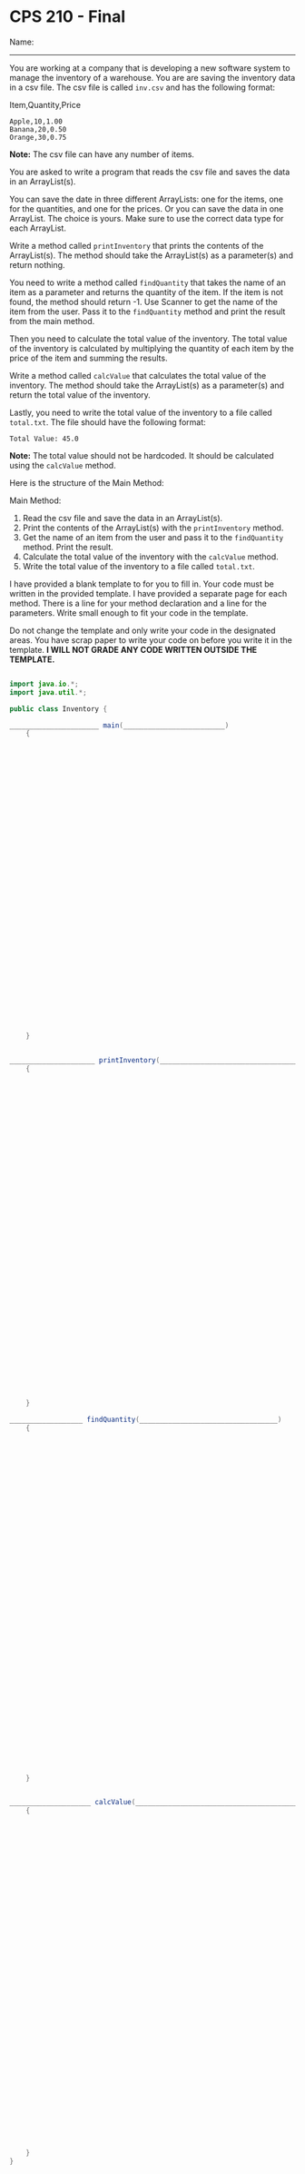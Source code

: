 # CPS 210 - Final

Name:

---

You are working at a company that is developing a new software system to manage the inventory of a warehouse. You are are saving the inventory data in a csv file. The csv file is called `inv.csv` and has the following format:

Item,Quantity,Price

```
Apple,10,1.00
Banana,20,0.50
Orange,30,0.75
```

**Note:** The csv file can have any number of items.

You are asked to write a program that reads the csv file and saves the data in an ArrayList(s).

You can save the date in three different ArrayLists: one for the items, one for the quantities, and one for the prices. Or you can save the data in one ArrayList. The choice is yours. Make sure to use the correct data type for each ArrayList.

Write a method called `printInventory` that prints the contents of the ArrayList(s). The method should take the ArrayList(s) as a parameter(s) and return nothing.

You need to write a method called `findQuantity` that takes the name of an item as a parameter and returns the quantity of the item. If the item is not found, the method should return -1. Use Scanner to get the name of the item from the user. Pass it to the `findQuantity` method and print the result from the main method.

Then you need to calculate the total value of the inventory. The total value of the inventory is calculated by multiplying the quantity of each item by the price of the item and summing the results.

Write a method called `calcValue` that calculates the total value of the inventory. The method should take the ArrayList(s) as a parameter(s) and return the total value of the inventory.

Lastly, you need to write the total value of the inventory to a file called `total.txt`. The file should have the following format:

```
Total Value: 45.0
```

**Note:** The total value should not be hardcoded. It should be calculated using the `calcValue` method.

<div style="page-break-after: always;"></div>

Here is the structure of the Main Method:

Main Method:

1. Read the csv file and save the data in an ArrayList(s).
2. Print the contents of the ArrayList(s) with the `printInventory` method.
3. Get the name of an item from the user and pass it to the `findQuantity` method. Print the result.
4. Calculate the total value of the inventory with the `calcValue` method.
5. Write the total value of the inventory to a file called `total.txt`.

I have provided a blank template to for you to fill in. Your code must be written in the provided template. I have provided a separate page for each method. There is a line for your method declaration and a line for the parameters. Write small enough to fit your code in the template.

Do not change the template and only write your code in the designated areas. You have scrap paper to write your code on before you write it in the template. <b>I WILL NOT GRADE ANY CODE WRITTEN OUTSIDE THE TEMPLATE.</b>

<div style="page-break-after: always;"></div>

```java

import java.io.*;
import java.util.*;

public class Inventory {

______________________ main(_________________________)
    {





































    }

```

<div style="page-break-after: always;"></div>

```java

_____________________ printInventory(____________________________________)
    {









































    }
```

<div style="page-break-after: always;"></div>

```java
__________________ findQuantity(__________________________________)
    {











































    }

```

<div style="page-break-after: always;"></div>

```java

____________________ calcValue(________________________________________)
    {










































    }
}

```
